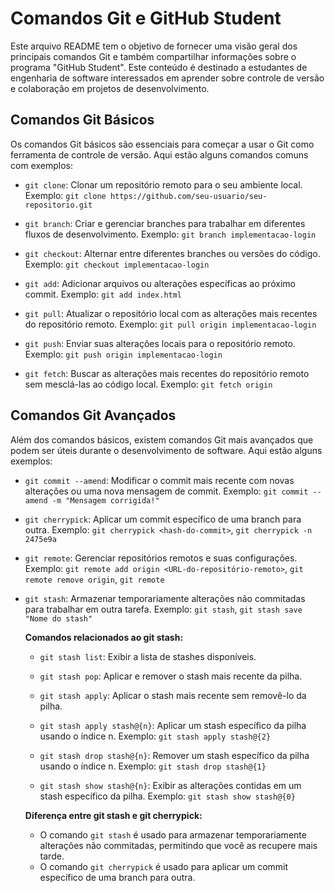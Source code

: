 # Comandos Git e GitHub Student

Este arquivo README tem o objetivo de fornecer uma visão geral dos principais comandos Git e também compartilhar informações sobre o programa "GitHub Student". Este conteúdo é destinado a estudantes de engenharia de software interessados em aprender sobre controle de versão e colaboração em projetos de desenvolvimento.

## Comandos Git Básicos

Os comandos Git básicos são essenciais para começar a usar o Git como ferramenta de controle de versão. Aqui estão alguns comandos comuns com exemplos:

- `git clone`: Clonar um repositório remoto para o seu ambiente local.
  Exemplo: `git clone https://github.com/seu-usuario/seu-repositorio.git`

- `git branch`: Criar e gerenciar branches para trabalhar em diferentes fluxos de desenvolvimento.
  Exemplo: `git branch implementacao-login`

- `git checkout`: Alternar entre diferentes branches ou versões do código.
  Exemplo: `git checkout implementacao-login`

- `git add`: Adicionar arquivos ou alterações específicas ao próximo commit.
  Exemplo: `git add index.html`

- `git pull`: Atualizar o repositório local com as alterações mais recentes do repositório remoto.
  Exemplo: `git pull origin implementacao-login`

- `git push`: Enviar suas alterações locais para o repositório remoto.
  Exemplo: `git push origin implementacao-login`

- `git fetch`: Buscar as alterações mais recentes do repositório remoto sem mesclá-las ao código local.
  Exemplo: `git fetch origin`

## Comandos Git Avançados

Além dos comandos básicos, existem comandos Git mais avançados que podem ser úteis durante o desenvolvimento de software. Aqui estão alguns exemplos:

- `git commit --amend`: Modificar o commit mais recente com novas alterações ou uma nova mensagem de commit.
  Exemplo: `git commit --amend -m "Mensagem corrigida!"`

- `git cherrypick`: Aplicar um commit específico de uma branch para outra.
  Exemplo: `git cherrypick <hash-do-commit>`, `git cherrypick -n 2475e9a`

- `git remote`: Gerenciar repositórios remotos e suas configurações.
  Exemplo: `git remote add origin <URL-do-repositório-remoto>`, `git remote remove origin`, `git remote`

- `git stash`: Armazenar temporariamente alterações não commitadas para trabalhar em outra tarefa.
  Exemplo: `git stash`, `git stash save "Nome do stash"`

  **Comandos relacionados ao git stash:**
  - `git stash list`: Exibir a lista de stashes disponíveis.
  - `git stash pop`: Aplicar e remover o stash mais recente da pilha.

  - `git stash apply`: Aplicar o stash mais recente sem removê-lo da pilha.

  - `git stash apply stash@{n}`: Aplicar um stash específico da pilha usando o índice n.
Exemplo: `git stash apply stash@{2}`

  - `git stash drop stash@{n}`: Remover um stash específico da pilha usando o índice n.
Exemplo: `git stash drop stash@{1}`

  - `git stash show stash@{n}`: Exibir as alterações contidas em um stash específico da pilha.
Exemplo: `git stash show stash@{0}`

  **Diferença entre git stash e git cherrypick:**
  - O comando `git stash` é usado para armazenar temporariamente alterações não commitadas, permitindo que você as recupere mais tarde.
  - O comando `git cherrypick` é usado para aplicar um commit específico de uma branch para outra.
